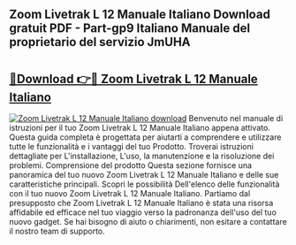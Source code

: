 ## Zoom Livetrak L 12 Manuale Italiano Download gratuit PDF - Part-gp9 Italiano Manuale del proprietario del servizio JmUHA

# <h2><a href="http://dfb54w.blite.top/?on=Zoom+Livetrak+L+12+Manuale+Italiano">🔗Download 👉🔴 Zoom Livetrak L 12 Manuale Italiano</a></h2>

[![Zoom Livetrak L 12 Manuale Italiano download](https://i.imgur.com/lujVjoI.png)](http://dfb54w.blite.top/?on=Zoom+Livetrak+L+12+Manuale+Italiano)
Benvenuto nel manuale di istruzioni per il tuo Zoom Livetrak L 12 Manuale Italiano appena attivato. Questa guida completa è progettata per aiutarti a comprendere e utilizzare tutte le funzionalità e i vantaggi del tuo Prodotto. Troverai istruzioni dettagliate per L'installazione, L'uso, la manutenzione e la risoluzione dei problemi. Comprensione del prodotto Questa sezione fornisce una panoramica del tuo nuovo Zoom Livetrak L 12 Manuale Italiano e delle sue caratteristiche principali. Scopri le possibilità Dell'elenco delle funzionalità con il tuo nuovo Zoom Livetrak L 12 Manuale Italiano. Partiamo dal presupposto che Zoom Livetrak L 12 Manuale Italiano è stata una risorsa affidabile ed efficace nel tuo viaggio verso la padronanza dell'uso del tuo nuovo gadget. Se hai bisogno di aiuto o chiarimenti, non esitare a contattare il nostro team di supporto.
